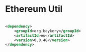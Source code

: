 # Ethereum Util

```xml

<dependency>
    <groupId>org.beykery</groupId>
    <artifactId>eu</artifactId>
    <version>0.0.48</version>
</dependency>
```
